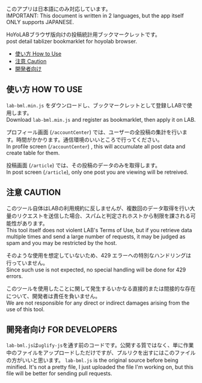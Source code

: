 このアプリは日本語にのみ対応しています。<br>
IMPORTANT: This document is written in 2 languages, but the app itself ONLY supports JAPANESE.

HoYoLABブラウザ版向けの投稿統計用ブックマークレットです。<br>
post detail tablizer bookmarklet for hoyolab browser.

- [使い方 How to Use](#使い方-how-to-use)
- [注意 Caution](#注意-caution)
- [開発者向け](#開発者向け-for-developers)


## 使い方 HOW TO USE
`lab-bml.min.js` をダウンロードし、ブックマークレットとして登録しLABで使用します。<br>
Download `lab-bml.min.js` and register as bookmarklet, then apply it on LAB.

プロフィール画面 (`/accountCenter`) では、ユーザーの全投稿の集計を行います。時間がかかります。通信環境のいいところで行ってください。<br>
In profile screen (`/accountCenter`) , this will accumulate all post data and create table for them. 

投稿画面 (`/article`) では、その投稿のデータのみを取得します。<br>
In post screen (`/article`), only one post you are viewing will be retreived.

## 注意 CAUTION
このツール自体はLABの利用規約に反しませんが、複数回のデータ取得を行い大量のリクエストを送信した場合、スパムと判定されホストから制限を課される可能性があります。<br>
This tool itself does not violent LAB's Terms of Use, but if you retrieve data multiple times and send a large number of requests, it may be judged as spam and you may be restricted by the host.

そのような使用を想定していないため、429 エラーへの特別なハンドリングは行っていません。<br>
Since such use is not expected, no special handling will be done for 429 errors.

このツールを使用したことに関して発生するいかなる直接的または間接的な存在について、開発者は責任を負いません。<br>
We are not responsible for any direct or indirect damages arising from the use of this tool.

## 開発者向け FOR DEVELOPERS
`lab-bml.js`は`uglify-js`を通す前のコードです。公開する質ではなく、単に作業中のファイルをアップロードしただけですが、プルリクを出すにはこのファイルの方がいいと思います。
`lab-bml.js` is the original source before being minified. It's not a pretty file, I just uploaded the file I'm working on, but this file will be better for sending pull requests.
